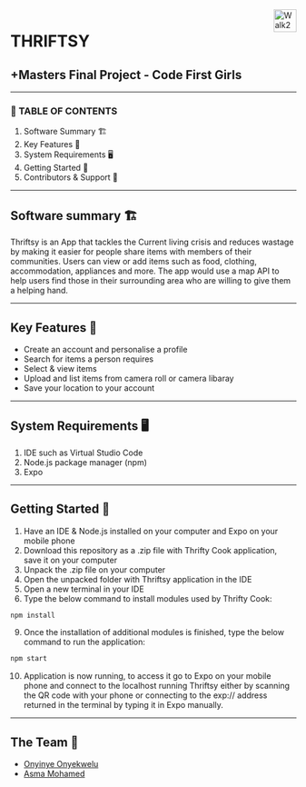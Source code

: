 <img src="/Users/asmaakhalif/Documents/GitHub/Thriftsy/assets/logo2.png" alt="Walk2Zero logo" title="Walk2Zero" align="right" height="40" />

# THRIFTSY
## +Masters Final Project - Code First Girls 

----------------------------------------------------

### 📌 TABLE OF CONTENTS

1. Software Summary 🏗 
2. Key Features 🔑
3. System Requirements 🖥️
4. Getting Started 🚀
5. Contributors & Support 👯

----------------------------------------------------

## Software summary 🏗 

Thriftsy is an App that tackles the Current living crisis and reduces wastage by making it easier for people share items with members of their communities. Users can view or add items such as food, clothing, accommodation, appliances and more. The app would use a map API to help users find those in their surrounding area who are willing to give them a helping hand.

----------------------------------------------------

## Key Features 🔑

- Create an account and personalise a profile
- Search for items a person requires
- Select & view items
- Upload and list items from camera roll or camera libaray 
- Save your location to your account

----------------------------------------------------

## System Requirements  🖥️

1. IDE such as Virtual Studio Code
2. Node.js package manager (npm)
3. Expo 
----------------------------------------------------

## Getting Started 🚀

1. Have an IDE & Node.js installed on your computer and Expo on your mobile phone 
2. Download this repository as a .zip file with Thrifty Cook application, save it on your computer
3. Unpack the .zip file on your computer 
5. Open the unpacked folder with Thriftsy application in the IDE 
6. Open a new terminal in your IDE
7. Type the below command to install modules used by Thrifty Cook:
```sh
npm install
```
9. Once the installation of additional modules is finished, type the below command to run the application:
```sh
npm start
```
10. Application is now running, to access it go to Expo on your mobile phone and connect to the localhost running Thriftsy either by scanning the QR code with your phone or connecting to the exp:// address returned in the terminal by typing it in Expo manually.

----------------------------------------------------

## The Team‍️ 👯

- [Onyinye Onyekwelu](https://github.com/DocOnyx)
- [Asma Mohamed](https://github.com/asmaaax)
